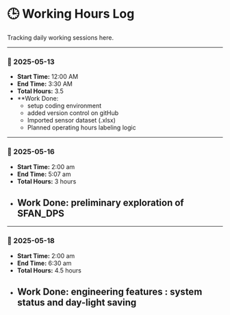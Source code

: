 # 🕒 Working Hours Log

Tracking daily working sessions here.

---

### 📅 2025-05-13
- **Start Time:** 12:00 AM
- **End Time:** 3:30 AM
- **Total Hours:** 3.5
- **Work Done:
    - setup coding environment
    - added version control on gitHub
    - Imported sensor dataset (.xlsx)
    - Planned operating hours labeling logic

---

### 📅 2025-05-16
- **Start Time:** 2:00 am  
- **End Time:** 5:07 am
- **Total Hours:** 3 hours 
- **Work Done:** preliminary exploration of SFAN_DPS
  - 

---

### 📅 2025-05-18
- **Start Time:** 2:00 am  
- **End Time:** 6:30 am
- **Total Hours:** 4.5 hours 
- **Work Done:** engineering features : system status and day-light saving
  - 
